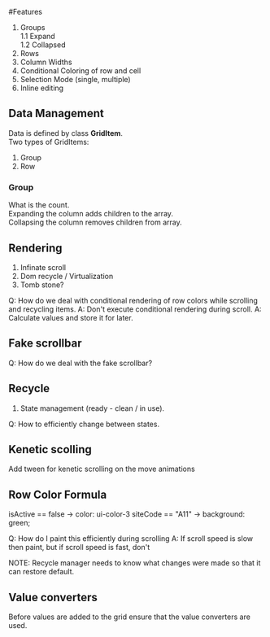 #Features

1. Groups  
    1.1 Expand  
    1.2 Collapsed  
1. Rows
1. Column Widths
1. Conditional Coloring of row and cell
1. Selection Mode (single, multiple)
1. Inline editing

## Data Management

Data is defined by class **GridItem**.  
Two types of GridItems:  
1. Group        
2. Row

### Group
What is the count.  
Expanding the column adds children to the array.  
Collapsing the column removes children from array.

## Rendering

1. Infinate scroll
1. Dom recycle / Virtualization
1. Tomb stone?

Q: How do we deal with conditional rendering of row colors while scrolling and recycling items.
A: Don't execute conditional rendering during scroll.
A: Calculate values and store it for later.

## Fake scrollbar

Q: How do we deal with the fake scrollbar?
 
## Recycle

1. State management (ready - clean / in use).

Q: How to efficiently change between states.

## Kenetic scolling

Add tween for kenetic scrolling on the move animations

## Row Color Formula

isActive == false -> color: ui-color-3
siteCode == "A11" -> background: green;

Q: How do I paint this efficiently during scrolling
A: If scroll speed is slow then paint, but if scroll speed is fast, don't

NOTE: Recycle manager needs to know what changes were made so that it can restore default.

## Value converters
Before values are added to the grid ensure that the value converters are used.
